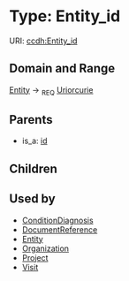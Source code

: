 
# Type: Entity_id




URI: [ccdh:Entity_id](https://ccdh.org/Entity_id)


## Domain and Range

[Entity](Entity.md) ->  <sub>REQ</sub> [Uriorcurie](types/Uriorcurie.md)

## Parents

 *  is_a: [id](id.md)

## Children


## Used by

 * [ConditionDiagnosis](ConditionDiagnosis.md)
 * [DocumentReference](DocumentReference.md)
 * [Entity](Entity.md)
 * [Organization](Organization.md)
 * [Project](Project.md)
 * [Visit](Visit.md)
